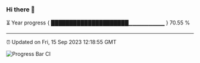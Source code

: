 ### Hi there 👋

⏳ Year progress { █████████████████████▁▁▁▁▁▁▁▁▁ } 70.55 %

---

⏰ Updated on Fri, 15 Sep 2023 12:18:55 GMT

![Progress Bar CI](https://github.com/liununu/liununu/workflows/Progress%20Bar%20CI/badge.svg)

